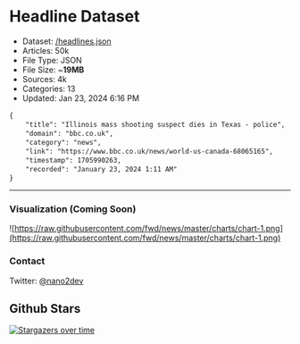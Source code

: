# Headline Dataset

- Dataset: [/headlines.json](https://raw.githubusercontent.com/fwd/news/master/headlines.json) 
- Articles: 50k
- File Type: JSON
- File Size: ~**19MB**
- Sources: 4k
- Categories: 13
- Updated: Jan 23, 2024 6:16 PM

```
{
    "title": "Illinois mass shooting suspect dies in Texas - police",
    "domain": "bbc.co.uk",
    "category": "news",
    "link": "https://www.bbc.co.uk/news/world-us-canada-68065165",
    "timestamp": 1705990263,
    "recorded": "January 23, 2024 1:11 AM"
}
```

---

### Visualization (Coming Soon)

![https://raw.githubusercontent.com/fwd/news/master/charts/chart-1.png](https://raw.githubusercontent.com/fwd/news/master/charts/chart-1.png)

### Contact 

Twitter: [@nano2dev](https://twitter.com/nano2dev)

## Github Stars

[![Stargazers over time](https://starchart.cc/fwd/news.svg)](https://starchart.cc/fwd/news)
